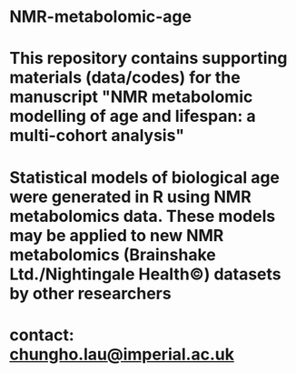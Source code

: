 # NMR-metabolomic-age
# This repository contains supporting materials (data/codes) for the manuscript "NMR metabolomic modelling of age and lifespan: a multi-cohort analysis"
# Statistical models of biological age were generated in R using NMR metabolomics data. These models may be applied to new NMR metabolomics (Brainshake Ltd./Nightingale Health©) datasets by other researchers
# contact: chungho.lau@imperial.ac.uk
